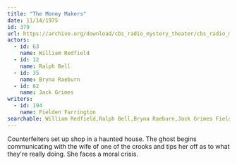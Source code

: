 ```yaml
---
title: "The Money Makers"
date: 11/14/1975
id: 379
url: https://archive.org/download/cbs_radio_mystery_theater/cbs_radio_mystery_theater-0351-0400.zip/cbs_radio_mystery_theater-0351-0400%2Fcbsrmt_0379_the_money_makers.mp3
actors:  
  - id: 63
    name: William Redfield  
  - id: 12
    name: Ralph Bell  
  - id: 35
    name: Bryna Raeburn  
  - id: 82
    name: Jack Grimes
writers:  
  - id: 194
    name: Fielden Farrington
searchable: William Redfield,Ralph Bell,Bryna Raeburn,Jack Grimes Fielden Farrington
---
```

Counterfeiters set up shop in a haunted house. The ghost begins communicating with the wife of one of the crooks and tips her off as to what they're really doing. She faces a moral crisis.